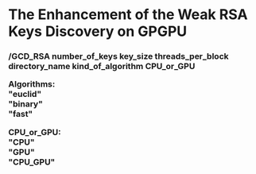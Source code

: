 # The Enhancement of the Weak RSA Keys Discovery on GPGPU
  <h3>/GCD_RSA number_of_keys key_size threads_per_block directory_name kind_of_algorithm CPU_or_GPU</br>

  Algorithms:</br>
  	"euclid"</br>
  	"binary"</br>
  	"fast"</br>

  CPU_or_GPU:</br>
  	"CPU"</br>
  	"GPU"</br>
	"CPU_GPU"</br>
</h3>
